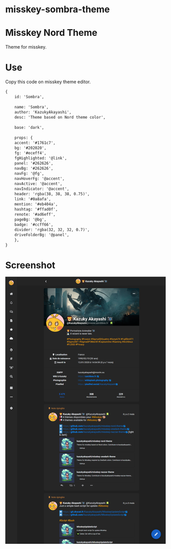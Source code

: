 # misskey-sombra-theme

# Misskey Nord Theme
Theme for misskey.

# Use
Copy this code on misskey theme editor.

```
{
	id: 'Sombra',

	name: 'Sombra',
	author: 'KazukyAkayashi',
 	desc: 'Theme based on Nord theme color',

	base: 'dark',

	props: {
	accent: '#1761c7',
	bg: '#202020',
	fg: '#eceff4',
	fgHighlighted: '@link',
	panel: '#262626',
	navBg: '#262626',
	navFg: '@fg',
	navHoverFg: '@accent',
	navActive: '@accent',
	navIndicator: '@accent',
	header: 'rgba(38, 38, 38, 0.75)',
	link: '#0a8afa',
	mention: '#eb404a',
	hashtag: '#ffad0f',
	renote: '#ad6eff',
	pageBg: '@bg',
	badge: '#ccff66',
	divider: 'rgba(32, 32, 32, 0.7)',
	driveFolderBg: '@panel',
	},
}
```

# Screenshot

![misskey theme](sombra.png)
